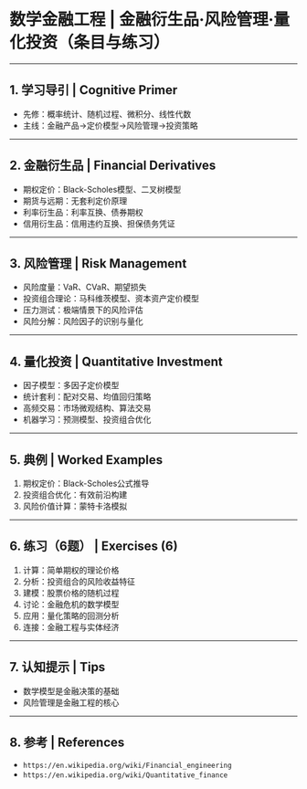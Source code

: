 # 数学金融工程 | 金融衍生品·风险管理·量化投资（条目与练习）

---

## 1. 学习导引 | Cognitive Primer

- 先修：概率统计、随机过程、微积分、线性代数
- 主线：金融产品→定价模型→风险管理→投资策略

---

## 2. 金融衍生品 | Financial Derivatives

- 期权定价：Black-Scholes模型、二叉树模型
- 期货与远期：无套利定价原理
- 利率衍生品：利率互换、债券期权
- 信用衍生品：信用违约互换、担保债务凭证

---

## 3. 风险管理 | Risk Management

- 风险度量：VaR、CVaR、期望损失
- 投资组合理论：马科维茨模型、资本资产定价模型
- 压力测试：极端情景下的风险评估
- 风险分解：风险因子的识别与量化

---

## 4. 量化投资 | Quantitative Investment

- 因子模型：多因子定价模型
- 统计套利：配对交易、均值回归策略
- 高频交易：市场微观结构、算法交易
- 机器学习：预测模型、投资组合优化

---

## 5. 典例 | Worked Examples

1) 期权定价：Black-Scholes公式推导
2) 投资组合优化：有效前沿构建
3) 风险价值计算：蒙特卡洛模拟

---

## 6. 练习（6题） | Exercises (6)

1) 计算：简单期权的理论价格
2) 分析：投资组合的风险收益特征
3) 建模：股票价格的随机过程
4) 讨论：金融危机的数学模型
5) 应用：量化策略的回测分析
6) 连接：金融工程与实体经济

---

## 7. 认知提示 | Tips

- 数学模型是金融决策的基础
- 风险管理是金融工程的核心

---

## 8. 参考 | References

- `https://en.wikipedia.org/wiki/Financial_engineering`
- `https://en.wikipedia.org/wiki/Quantitative_finance`
